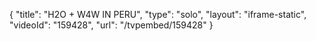 {
    "title": "H2O + W4W IN PERU",
    "type": "solo",
    "layout": "iframe-static",
    "videoId": "159428",
    "url": "\/tvpembed\/159428"
}